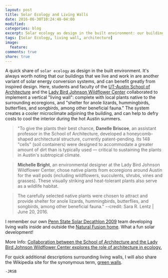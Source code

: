 ```yaml
---
layout: post
title: Solar Ecology and Living Walls
date: 2016-06-30T10:24:48-04:00
modified:
categories: blog
excerpt: Solar ecology as design in the built environment: our buildings are another variant of solar energy conversion systems, and can benefit greatly from inspired design. Students and faculty of the UT-Austin School of Architecture and the Lady Bird Johnson Wildflower Center collaborated to implement a vertical living wall.
tags: [Solar Ecology, living wall, architecture]
image:
  feature: 
comments: true
share: true
---
```


A quick share of `solar ecology` as design in the built environment. It's always worth noting that our buildings that we live and work in are another variant of solar energy conversion systems, and can benefit greatly from inspired design. Here, students and faculty of the [UT-Austin School of Architecture](http://soa.utexas.edu/) and the [Lady Bird Johnson Wildflower Center](http://www.wildflower.org/) collaborated to implement a vertical "living wall": complete with local plants native to the surrounding ecoregions, and "shelter for anole lizards, hummingbirds, butterflies, and songbirds, among other beneficial fauna." The system creates a cooler microclimate adjoining the building, and can help to defry costs to cool the interior during the hot Austin summers.

<!-- <iframe src="https://player.vimeo.com/video/171415202" width="640" height="360" frameborder="0" webkitallowfullscreen mozallowfullscreen allowfullscreen></iframe> -->



> "To give the plants their best chance, **Danelle Briscoe**, an assistant professor in the School of Architecture, developed a honeycomb-shaped architectural structure, currently patent-pending. Its 148 "cells" (soil containers) were designed to accommodate a greater amount of dirt than is typically used — critical to sustaining the plants in Austin's subtropical climate.

> **Michelle Bright**, an environmental designer at the Lady Bird Johnson Wildflower Center, chose native plants from ecoregions around Austin for the wall pods (including wildflowers, succulents, shrubs, vines and grasses). These visually striking and heat-tolerant plants also serve as a wildlife habitat.

> The carefully selected native plants were chosen to attract and provide shelter for anole lizards, hummingbirds, butterflies, and songbirds, among other beneficial fauna."  --credit: Sara R. Lentz | June 20, 2016. 

I remember our own [Penn State Solar Decathlon 2009](http://www.solardecathlon.gov/past/2009/team_penn.html) team developing living walls inside and outside the [Natural Fusion home](http://inhabitat.com/natural-fusion-penn-states-solar-decathlon-house/). What a fun solar development! 

More Info: [Collaboration between the School of Architecture and the Lady Bird Johnson Wildflower Center explores the role of architecture in ecology.](http://news.utexas.edu/2016/06/20/campus-installs-first-living-wall?utm_source=facebook&utm_medium=referral&utm_campaign=UTAustinSocial) 

For quick additional descriptions surrounding living walls, I will also share the Wikipedia site for the synonymous term, [green walls](https://en.wikipedia.org/wiki/Green_wall).

`-JRSB`